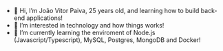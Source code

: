 - 👋 Hi, I’m João Vitor Paiva, 25 years old, and learning how to build back-end applications!
- 👀 I’m interested in technology and how things works!
- 🌱 I’m currently learning the enviroment of Node.js (Javascript/Typescript), MySQL, Postgres, MongoDB and Docker!


<!---
jvlinkin/jvlinkin is a ✨ special ✨ repository because its `README.md` (this file) appears on your GitHub profile.
You can click the Preview link to take a look at your changes.
--->
